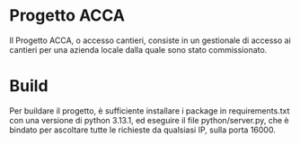 # Progetto ACCA
Il Progetto ACCA, o accesso cantieri, consiste in un gestionale di accesso ai cantieri per una azienda locale dalla quale sono stato commissionato.

# Build
Per buildare il progetto, è sufficiente installare i package in requirements.txt con una versione di python 3.13.1, ed eseguire il file python/server.py, che è bindato per ascoltare tutte le richieste da qualsiasi IP, sulla porta 16000.